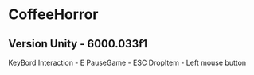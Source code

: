 # CoffeeHorror

## Version Unity - 6000.033f1

KeyBord
Interaction - E
PauseGame - ESC
DropItem - Left mouse button
